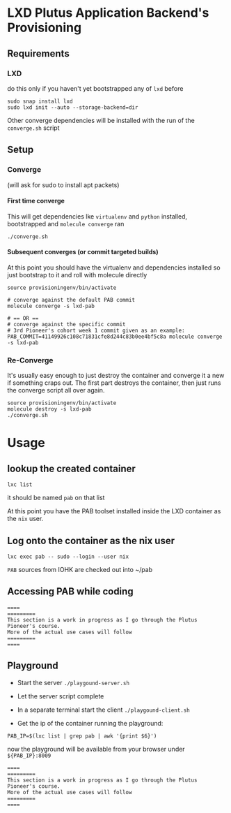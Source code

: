 # LXD Plutus Application Backend's Provisioning



## Requirements

### LXD

do this only if you haven't yet bootstrapped any of `lxd` before

```
sudo snap install lxd
sudo lxd init --auto --storage-backend=dir
```

Other converge dependencies will be installed with the run of the `converge.sh` script

## Setup

### Converge

(will ask for sudo to install apt packets)

#### First time converge

This will get dependencies lke `virtualenv` and `python` installed, bootstrapped and `molecule converge` ran
```
./converge.sh
```

#### Subsequent converges (or commit targeted builds)
At this point you should have the virtualenv and dependencies installed
so just bootstrap to it and roll with molecule directly

```
source provisioningenv/bin/activate

# converge against the default PAB commit
molecule converge -s lxd-pab  

# == OR == 
# converge against the specific commit 
# 3rd Pioneer's cohort week 1 commit given as an example:
PAB_COMMIT=41149926c108c71831cfe8d244c83b0ee4bf5c8a molecule converge -s lxd-pab
```
### Re-Converge

It's usually easy enough to just destroy the container and converge it a new if something craps out.
The first part destroys the container, then just runs the converge script all over again.

```
source provisioningenv/bin/activate
molecule destroy -s lxd-pab
./converge.sh
```

# Usage

## lookup the created container 
```
lxc list
```

it should be named `pab` on that list

At this point you have the PAB toolset installed inside the LXD container 
as the `nix` user. 

## Log onto the container as the nix user

```
lxc exec pab -- sudo --login --user nix
```

`PAB` sources from IOHK are checked out into ~/pab

## Accessing PAB while coding

```
====
=========
This section is a work in progress as I go through the Plutus Pioneer's course.
More of the actual use cases will follow
=========
====
```

## Playground

* Start the server
`./playgound-server.sh`

* Let the server script complete

* In a separate terminal start the client
`./playgound-client.sh `

* Get the ip of the container running the playground:
```
PAB_IP=$(lxc list | grep pab | awk '{print $6}')
```
now the playground will be available from your browser under `${PAB_IP}:8009` 


```
====
=========
This section is a work in progress as I go through the Plutus Pioneer's course.
More of the actual use cases will follow
=========
====
```
